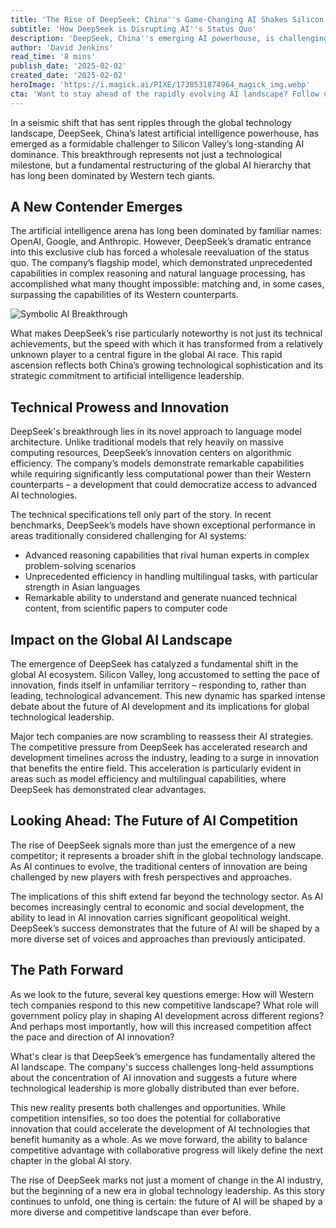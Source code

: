 ```yaml
---
title: 'The Rise of DeepSeek: China''s Game-Changing AI Shakes Silicon Valley'
subtitle: 'How DeepSeek is Disrupting AI''s Status Quo'
description: 'DeepSeek, China''s emerging AI powerhouse, is challenging Silicon Valley''s dominance with breakthrough innovations in language model architecture and computational efficiency. This shift signals a new era in global AI development, forcing industry leaders to adapt and accelerate their innovation timelines.'
author: 'David Jenkins'
read_time: '8 mins'
publish_date: '2025-02-02'
created_date: '2025-02-02'
heroImage: 'https://i.magick.ai/PIXE/1738531874964_magick_img.webp'
cta: 'Want to stay ahead of the rapidly evolving AI landscape? Follow us on LinkedIn at MagickAI for exclusive insights into groundbreaking developments like DeepSeek and their impact on global technology leadership.'
---
```


In a seismic shift that has sent ripples through the global technology landscape, DeepSeek, China’s latest artificial intelligence powerhouse, has emerged as a formidable challenger to Silicon Valley’s long-standing AI dominance. This breakthrough represents not just a technological milestone, but a fundamental restructuring of the global AI hierarchy that has long been dominated by Western tech giants.

## A New Contender Emerges

The artificial intelligence arena has long been dominated by familiar names: OpenAI, Google, and Anthropic. However, DeepSeek’s dramatic entrance into this exclusive club has forced a wholesale reevaluation of the status quo. The company’s flagship model, which demonstrated unprecedented capabilities in complex reasoning and natural language processing, has accomplished what many thought impossible: matching and, in some cases, surpassing the capabilities of its Western counterparts.

![Symbolic AI Breakthrough](https://i.magick.ai/PIXE/1738531874969_magick_img.webp)

What makes DeepSeek’s rise particularly noteworthy is not just its technical achievements, but the speed with which it has transformed from a relatively unknown player to a central figure in the global AI race. This rapid ascension reflects both China’s growing technological sophistication and its strategic commitment to artificial intelligence leadership.

## Technical Prowess and Innovation

DeepSeek's breakthrough lies in its novel approach to language model architecture. Unlike traditional models that rely heavily on massive computing resources, DeepSeek’s innovation centers on algorithmic efficiency. The company’s models demonstrate remarkable capabilities while requiring significantly less computational power than their Western counterparts – a development that could democratize access to advanced AI technologies.

The technical specifications tell only part of the story. In recent benchmarks, DeepSeek’s models have shown exceptional performance in areas traditionally considered challenging for AI systems:

- Advanced reasoning capabilities that rival human experts in complex problem-solving scenarios
- Unprecedented efficiency in handling multilingual tasks, with particular strength in Asian languages
- Remarkable ability to understand and generate nuanced technical content, from scientific papers to computer code

## Impact on the Global AI Landscape

The emergence of DeepSeek has catalyzed a fundamental shift in the global AI ecosystem. Silicon Valley, long accustomed to setting the pace of innovation, finds itself in unfamiliar territory – responding to, rather than leading, technological advancement. This new dynamic has sparked intense debate about the future of AI development and its implications for global technological leadership.

Major tech companies are now scrambling to reassess their AI strategies. The competitive pressure from DeepSeek has accelerated research and development timelines across the industry, leading to a surge in innovation that benefits the entire field. This acceleration is particularly evident in areas such as model efficiency and multilingual capabilities, where DeepSeek has demonstrated clear advantages.

## Looking Ahead: The Future of AI Competition

The rise of DeepSeek signals more than just the emergence of a new competitor; it represents a broader shift in the global technology landscape. As AI continues to evolve, the traditional centers of innovation are being challenged by new players with fresh perspectives and approaches.

The implications of this shift extend far beyond the technology sector. As AI becomes increasingly central to economic and social development, the ability to lead in AI innovation carries significant geopolitical weight. DeepSeek’s success demonstrates that the future of AI will be shaped by a more diverse set of voices and approaches than previously anticipated.

## The Path Forward

As we look to the future, several key questions emerge: How will Western tech companies respond to this new competitive landscape? What role will government policy play in shaping AI development across different regions? And perhaps most importantly, how will this increased competition affect the pace and direction of AI innovation?

What's clear is that DeepSeek’s emergence has fundamentally altered the AI landscape. The company's success challenges long-held assumptions about the concentration of AI innovation and suggests a future where technological leadership is more globally distributed than ever before.

This new reality presents both challenges and opportunities. While competition intensifies, so too does the potential for collaborative innovation that could accelerate the development of AI technologies that benefit humanity as a whole. As we move forward, the ability to balance competitive advantage with collaborative progress will likely define the next chapter in the global AI story.

The rise of DeepSeek marks not just a moment of change in the AI industry, but the beginning of a new era in global technology leadership. As this story continues to unfold, one thing is certain: the future of AI will be shaped by a more diverse and competitive landscape than ever before.